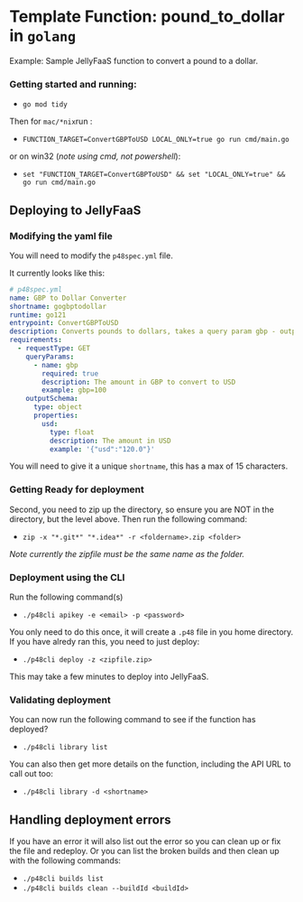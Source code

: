 # Template Function: pound_to_dollar in `golang`
Example: Sample JellyFaaS function to convert a pound to a dollar.

### Getting started and running:

- ``go mod tidy ``

Then for `mac/*nix`run :

- ``FUNCTION_TARGET=ConvertGBPToUSD LOCAL_ONLY=true go run cmd/main.go``

or on win32 (*note using cmd, not powershell*):

- ``set "FUNCTION_TARGET=ConvertGBPToUSD" && set "LOCAL_ONLY=true" && go run cmd/main.go`` 


## Deploying to JellyFaaS
### Modifying the yaml file 

You will need to modify the `p48spec.yml` file.

It currently looks like this:

```yaml
# p48spec.yml
name: GBP to Dollar Converter
shortname: gogbptodollar
runtime: go121
entrypoint: ConvertGBPToUSD
description: Converts pounds to dollars, takes a query param gbp - outputs json
requirements:
  - requestType: GET
    queryParams:
      - name: gbp
        required: true
        description: The amount in GBP to convert to USD
        example: gbp=100
    outputSchema:
      type: object
      properties:
        usd:
          type: float
          description: The amount in USD
          example: '{"usd":"120.0"}'
```

You will need to give it a unique `shortname`, this has a max of 15 characters. 


### Getting Ready for deployment

Second, you need to zip up the directory, so ensure you are NOT in the directory, but the level above. Then run the following command:

- ``zip -x "*.git*" "*.idea*" -r <foldername>.zip <folder>``

*Note currently the zipfile must be the same name as the folder.*

### Deployment using the CLI

Run the following command(s)

- `./p48cli apikey -e <email> -p <password>`

You only need to do this once, it will create a `.p48` file in you home directory. If you have alredy ran this, you need to just deploy:

- `./p48cli deploy -z <zipfile.zip>`

This may take a few minutes to deploy into JellyFaaS.

### Validating deployment

You can now run the following command to see if the function has deployed?

- ``./p48cli library list``

You can also then get more details on the function, including the API URL to call out too:

- ``./p48cli library -d <shortname>``


## Handling deployment errors

If you have an error it will also list out the error so you can clean up or fix the file and redeploy. Or you can list the broken builds and then clean up with the following commands:

- ``./p48cli builds list``
- ``./p48cli builds clean --buildId <buildId>``




